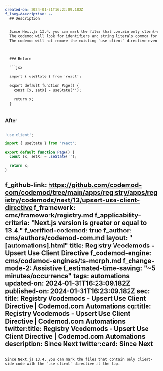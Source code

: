 ```yaml
---
created-on: 2024-01-31T16:23:09.182Z
f_long-description: >-
  ## Description
  

  Since Next.js 13.4, you can mark the files that contain only client-side code with the `use client` directive at the top.
  The codemod will look for identifiers and string literals common for files that contain client-side code, such as React hooks or event handlers. On the other hand, it will not upsert any directive should it spot elements indicating server-side code.
  The codemod will not remove the existing `use client` directive even if it would suggest otherwise due to the code in question.
  

  
  ### Before
  
  ```jsx
  
  import { useState } from 'react';
  
  export default function Page() {
  	const [x, setX] = useState('');
  
  	return x;
  }
  
  ```
  
  ### After
  
  ```jsx
  
  'use client';
  
  import { useState } from 'react';
  
  export default function Page() {
  	const [x, setX] = useState('');
  
  	return x;
  }
  
  ```
f_github-link: https://github.com/codemod-com/codemod/tree/main/apps/registry/apps/registry/codemods/next/13/upsert-use-client-directive
f_framework: cms/framework/registry.md
f_applicability-criteria: "Next.js version is greater or equal to 13.4."
f_verified-codemod: true
f_author: cms/authors/codemod-com.md
layout: "[automations].html"
title: Registry Vcodemods - Upsert Use Client Directive
f_codemod-engine: cms/codemod-engines/ts-morph.md
f_change-mode-2: Assistive
f_estimated-time-saving: "~5 minutes/occurrence"
tags: automations
updated-on: 2024-01-31T16:23:09.182Z
published-on: 2024-01-31T16:23:09.182Z
seo:
  title: Registry Vcodemods - Upsert Use Client Directive | Codemod.com Automations
  og:title: Registry Vcodemods - Upsert Use Client Directive | Codemod.com Automations
  twitter:title: Registry Vcodemods - Upsert Use Client Directive | Codemod.com Automations
  description: Since Next
  twitter:card: Since Next
---
```

Since Next.js 13.4, you can mark the files that contain only client-side code with the `use client` directive at the top.